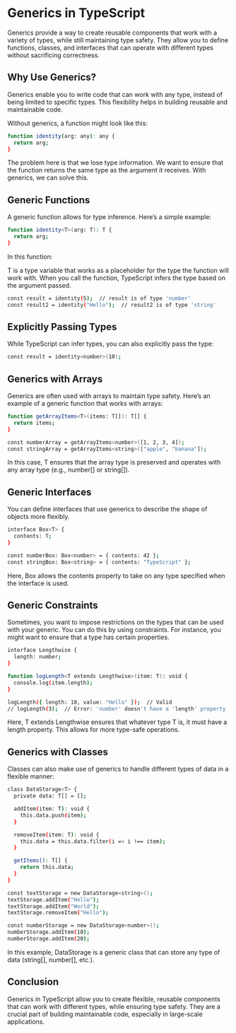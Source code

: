 # Generics in TypeScript

Generics provide a way to create reusable components that work with a variety of types, while still maintaining type safety. They allow you to define functions, classes, and interfaces that can operate with different types without sacrificing correctness.

## Why Use Generics?

Generics enable you to write code that can work with any type, instead of being limited to specific types. This flexibility helps in building reusable and maintainable code.

Without generics, a function might look like this:

```bash
function identity(arg: any): any {
  return arg;
}
```

The problem here is that we lose type information. We want to ensure that the function returns the same type as the argument it receives. With generics, we can solve this.

## Generic Functions

A generic function allows for type inference. Here’s a simple example:

```bash
function identity<T>(arg: T): T {
  return arg;
}
```

In this function:

T is a type variable that works as a placeholder for the type the function will work with.
When you call the function, TypeScript infers the type based on the argument passed.

```bash
const result = identity(5);  // result is of type 'number'
const result2 = identity("Hello");  // result2 is of type 'string'
```

## Explicitly Passing Types

While TypeScript can infer types, you can also explicitly pass the type:

```bash
const result = identity<number>(10);
```

## Generics with Arrays

Generics are often used with arrays to maintain type safety. Here’s an example of a generic function that works with arrays:

```bash
function getArrayItems<T>(items: T[]): T[] {
  return items;
}

const numberArray = getArrayItems<number>([1, 2, 3, 4]);
const stringArray = getArrayItems<string>(["apple", "banana"]);
```

In this case, T ensures that the array type is preserved and operates with any array type (e.g., number[] or string[]).

## Generic Interfaces

You can define interfaces that use generics to describe the shape of objects more flexibly.

```bash
interface Box<T> {
  contents: T;
}

const numberBox: Box<number> = { contents: 42 };
const stringBox: Box<string> = { contents: "TypeScript" };
```

Here, Box<T> allows the contents property to take on any type specified when the interface is used.

## Generic Constraints

Sometimes, you want to impose restrictions on the types that can be used with your generic. You can do this by using constraints. For instance, you might want to ensure that a type has certain properties.

```bash
interface Lengthwise {
  length: number;
}

function logLength<T extends Lengthwise>(item: T): void {
  console.log(item.length);
}

logLength({ length: 10, value: "Hello" });  // Valid
// logLength(3);  // Error: 'number' doesn't have a 'length' property
```

Here, T extends Lengthwise ensures that whatever type T is, it must have a length property. This allows for more type-safe operations.

## Generics with Classes

Classes can also make use of generics to handle different types of data in a flexible manner:

```bash
class DataStorage<T> {
  private data: T[] = [];

  addItem(item: T): void {
    this.data.push(item);
  }

  removeItem(item: T): void {
    this.data = this.data.filter(i => i !== item);
  }

  getItems(): T[] {
    return this.data;
  }
}

const textStorage = new DataStorage<string>();
textStorage.addItem("Hello");
textStorage.addItem("World");
textStorage.removeItem("Hello");

const numberStorage = new DataStorage<number>();
numberStorage.addItem(10);
numberStorage.addItem(20);
```

In this example, DataStorage<T> is a generic class that can store any type of data (string[], number[], etc.).

## Conclusion

Generics in TypeScript allow you to create flexible, reusable components that can work with different types, while ensuring type safety. They are a crucial part of building maintainable code, especially in large-scale applications.

